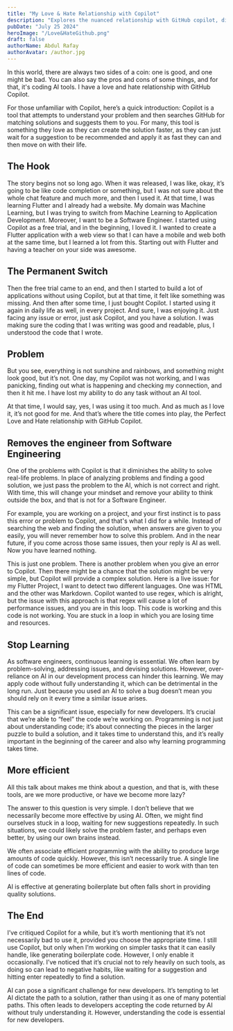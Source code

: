 ```yaml
---
title: "My Love & Hate Relationship with Copilot"
description: "Explores the nuanced relationship with GitHub copilot, discussing both its benefits and drawbacks."
pubDate: "July 25 2024"
heroImage: "/Love&HateGithub.png"
draft: false
authorName: Abdul Rafay
authorAvatar: /author.jpg
---
```


In this world, there are always two sides of a coin: one is good, and one might be bad. You can also say the pros and cons of some things, and for that, it's coding AI tools. I have a love and hate relationship with GitHub Copilot.

For those unfamiliar with Copilot, here’s a quick introduction: Copilot is a tool that attempts to understand your problem and then searches GitHub for matching solutions and suggests them to you. For many, this tool is something they love as they can create the solution faster, as they can just wait for a suggestion to be recommended and apply it as fast they can and then move on with their life.

## The Hook

The story begins not so long ago. When it was released, I was like, okay, it’s going to be like code completion or something, but I was not sure about the whole chat feature and much more, and then I used it. At that time, I was learning Flutter and I already had a website. My domain was Machine Learning, but I was trying to switch from Machine Learning to Application Development. Moreover, I want to be a Software Engineer. I started using Copilot as a free trial, and in the beginning, I loved it. I wanted to create a Flutter application with a web view so that I can have a mobile and web both at the same time, but I learned a lot from this. Starting out with Flutter and having a teacher on your side was awesome.

## The Permanent Switch

Then the free trial came to an end, and then I started to build a lot of applications without using Copilot, but at that time, it felt like something was missing. And then after some time, I just bought Copilot. I started using it again in daily life as well, in every project. And sure, I was enjoying it. Just facing any issue or error, just ask Copilot, and you have a solution. I was making sure the coding that I was writing was good and readable, plus, I understood the code that I wrote.

## Problem

But you see, everything is not sunshine and rainbows, and something might look good, but it’s not. One day, my Copilot was not working, and I was panicking, finding out what is happening and checking my connection, and then it hit me. I have lost my ability to do any task without an AI tool.

At that time, I would say, yes, I was using it too much. And as much as I love it, it’s not good for me. And that’s where the title comes into play, the Perfect Love and Hate relationship with GitHub Copilot.

## Removes the engineer from Software Engineering

One of the problems with Copilot is that it diminishes the ability to solve real-life problems. In place of analyzing problems and finding a good solution, we just pass the problem to the AI, which is not correct and right. With time, this will change your mindset and remove your ability to think outside the box, and that is not for a Software Engineer.

For example, you are working on a project, and your first instinct is to pass this error or problem to Copilot, and that's what I did for a while. Instead of searching the web and finding the solution, when answers are given to you easily, you will never remember how to solve this problem. And in the near future, if you come across those same issues, then your reply is AI as well. Now you have learned nothing.

This is just one problem. There is another problem when you give an error to Copilot. Then there might be a chance that the solution might be very simple, but Copilot will provide a complex solution. Here is a live issue: for my Flutter Project, I want to detect two different languages. One was HTML and the other was Markdown. Copilot wanted to use regex, which is alright, but the issue with this approach is that regex will cause a lot of performance issues, and you are in this loop. This code is working and this code is not working. You are stuck in a loop in which you are losing time and resources.

## Stop Learning

As software engineers, continuous learning is essential. We often learn by problem-solving, addressing issues, and devising solutions. However, over-reliance on AI in our development process can hinder this learning. We may apply code without fully understanding it, which can be detrimental in the long run. Just because you used an AI to solve a bug doesn’t mean you should rely on it every time a similar issue arises.

This can be a significant issue, especially for new developers. It’s crucial that we’re able to “feel” the code we’re working on. Programming is not just about understanding code; it’s about connecting the pieces in the larger puzzle to build a solution, and it takes time to understand this, and it’s really important in the beginning of the career and also why learning programming takes time.

## More efficient

All this talk about makes me think about a question, and that is, with these tools, are we more productive, or have we become more lazy?

The answer to this question is very simple. I don’t believe that we necessarily become more effective by using AI. Often, we might find ourselves stuck in a loop, waiting for new suggestions repeatedly. In such situations, we could likely solve the problem faster, and perhaps even better, by using our own brains instead.

We often associate efficient programming with the ability to produce large amounts of code quickly. However, this isn’t necessarily true. A single line of code can sometimes be more efficient and easier to work with than ten lines of code.

AI is effective at generating boilerplate but often falls short in providing quality solutions.

## The End

I’ve critiqued Copilot for a while, but it’s worth mentioning that it’s not necessarily bad to use it, provided you choose the appropriate time. I still use Copilot, but only when I’m working on simpler tasks that it can easily handle, like generating boilerplate code. However, I only enable it occasionally. I’ve noticed that it’s crucial not to rely heavily on such tools, as doing so can lead to negative habits, like waiting for a suggestion and hitting enter repeatedly to find a solution.

AI can pose a significant challenge for new developers. It’s tempting to let AI dictate the path to a solution, rather than using it as one of many potential paths. This often leads to developers accepting the code returned by AI without truly understanding it. However, understanding the code is essential for new developers.

